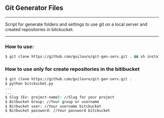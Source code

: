## Git Generator Files
------

Script for generate folders and settings to use git on a local server and created repositories in bitckucket.

------
### How to use:

```bash
$ git clone https://github.com/guilouro/git-gen-serv.git . && sh install
```

### How to use only for create repositories in the bitibucket

```bash
$ git clone https://github.com/guilouro/git-gen-serv.git .
$ python bitckucket.py
...
...
$ Slug (Ex: project-name): //Slug for your project
$ Bitbucket Group: //Your group or username
$ Bitbucket user: //Your username bitckucket
$ Bitbucket password: //Your password bitckucket
```
